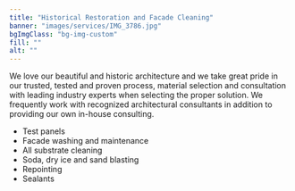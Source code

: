 ```yaml
---
title: "Historical Restoration and Facade Cleaning"
banner: "images/services/IMG_3786.jpg"
bgImgClass: "bg-img-custom"
fill: ""
alt: ""
---
```


We love our beautiful and historic architecture and we take great pride in our trusted, tested and proven process, material selection and consultation with leading industry experts when selecting the proper solution. We frequently work with recognized architectural consultants in addition to providing our own in-house consulting.

- Test panels
- Facade washing and maintenance
- All substrate cleaning
- Soda, dry ice and sand blasting
- Repointing
- Sealants

